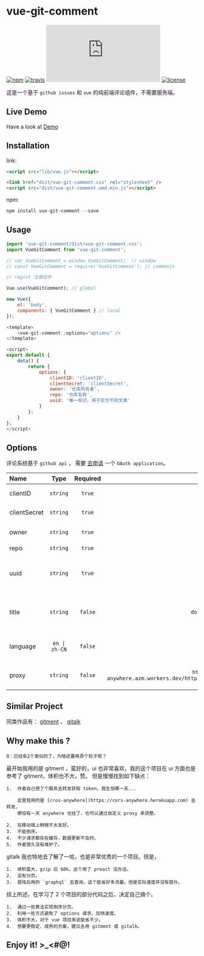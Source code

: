 # vue-git-comment

[![npm][npm_image]][npm_url] [![travis][travis_image]][travis_url] [![gzip][gzip_image]][gzip_url] [![license][license_image]][npm_url]

这是一个基于 `github issues` 和 `vue` 的纯前端评论组件，不需要服务端。

## Live Demo

Have a look at [Demo](https://shalldie.github.io/demos/vue-git-comment/)

## Installation

link:

```html
<script src="lib/vue.js"></script>

<link href="dist/vue-git-comment.css" rel="stylesheet" />
<script src="dist/vue-git-comment.umd.min.js"></script>
```

npm:

```js
npm install vue-git-comment --save
```

## Usage

```js
import 'vue-git-comment/dist/vue-git-comment.css';
import VueGitComment from 'vue-git-comment';

// var VueGitComment = window.VueGitComment;  // window
// const VueGitComment = require('VueGitComment'); // commonjs
```

```js
// regist 注册组件

Vue.use(VueGitComment); // global

new Vue({
    el: 'body',
    components: { VueGitComment } // local
});
```

```js
<template>
    <vue-git-comment :options="options" />
</template>

<script>
export default {
    data() {
        return {
            options: {
                clientID: 'clientID',
                clientSecret: 'clientSecret',
                owner: '仓库所有者',
                repo: '仓库名称',
                uuid: '唯一标识，用于区分不同文章'
            }
        };
    }
};
</script>
```

## Options

评论系统基于 `github api` ， 需要 [去申请](https://github.com/settings/applications/new) 一个 `OAuth application`。

| Name         |     Type      | Required |                                       Default                                       | Description                                   |
| :----------- | :-----------: | :------: | :---------------------------------------------------------------------------------: | :-------------------------------------------- |
| clientID     |   `string`    |  `true`  |                                                                                     | 申请的 client_id                              |
| clientSecret |   `string`    |  `true`  |                                                                                     | 申请的 client_secret                          |
| owner        |   `string`    |  `true`  |                                                                                     | issue 所在仓库的所有者                        |
| repo         |   `string`    |  `true`  |                                                                                     | 仓库名称                                      |
| uuid         |   `string`    |  `true`  |                                                                                     | 用于区分文章的唯一标识，每个评论间不能重复    |
| title        |   `string`    | `false`  |                                  `document.title`                                   | issue 使用的标题，选填。 默认使用当前页面标题 |
| language     | `en \| zh-CN` | `false`  |                                        `en`                                         | 国际化语言，选填。 默认使用 `en`              |
| proxy        |   `string`    | `false`  | `https://cors-anywhere.azm.workers.dev/https://github.com/login/oauth/access_token` | 获取 accessToken 的代理                       |

## Similar Project

同类作品有： [gitment](https://github.com/imsun/gitment) 、 [gitalk](https://github.com/gitalk/gitalk)

## Why make this ?

    Q：已经有2个类似的了，为啥还要再弄个轮子呢？

最开始我用的是 gitment ，蛮好的，ui 也非常喜欢，我的这个项目在 ui 方面也是参考了 gitment，体积也不大，赞。
但是慢慢找到如下缺点：

    1.  作者自己搭了个服务去转发获取 token，我生怕哪一天...

        这里我用的是 [cros-anywhere](https://cors-anywhere.herokuapp.com) 去转发，
        哪怕有一天 anywhere 也挂了，也可以通过自定义 proxy 来调整。

    2.  在移动端上稍微不太友好。
    3.  不能倒序。
    4.  不少请求都存在缓存，数据更新不及时。
    5.  作者很久没有维护了。

gitalk 我也特地去了解了一哈，也是非常优秀的一个项目。但是，

    1.  体积蛮大，gzip 后 60k，这个用了 preact 没办法。
    2.  没有分页。
    3.  登陆后用的 `graphql` 去查询，这个能省好多流量。但是实际速度并没有提升。

综上所述，在学习了 2 个项目的部分代码之后，决定自己搞个。

    1.  通过一些算法实现倒序分页。
    2.  利用一些方式避免了 options 请求，加快速度。
    3.  体积不大，对于 vue 项目来说能省不少。
    4.  想要更稳定、成熟的方案，建议去用 gitment 或 gitalk。

## Enjoy it! >\_<#@!

[npm_image]: https://img.shields.io/npm/v/vue-git-comment.svg
[npm_url]: https://www.npmjs.com/package/vue-git-comment
[travis_image]: https://img.shields.io/travis/shalldie/vue-git-comment/master.svg
[travis_url]: https://travis-ci.org/shalldie/vue-git-comment
[gzip_image]: https://img.badgesize.io/https://cdn.jsdelivr.net/npm/vue-git-comment@0.0.16/dist/vue-git-comment.umd.min.js?compression=gzip
[gzip_url]: https://cdn.jsdelivr.net/npm/vue-git-comment@0.0.16/dist/vue-git-comment.umd.min.js
[license_image]: https://img.shields.io/npm/l/vue-git-comment.svg
